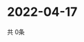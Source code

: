 # 2022-04-17
  共 0条

  <!-- BEGIN -->
  <!-- 最后更新时间Sun Apr 17 2022 05:04:48 GMT+0000 (Coordinated Universal Time) -->
  
  <!-- END -->
  
  